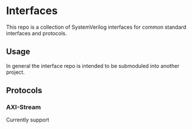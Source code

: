 Interfaces
==========
This repo is a collection of SystemVerilog interfaces for common standard interfaces and protocols.

Usage
----------
In general the interface repo is intended to be submoduled into another project.

Protocols
-----------

### AXI-Stream

Currently support